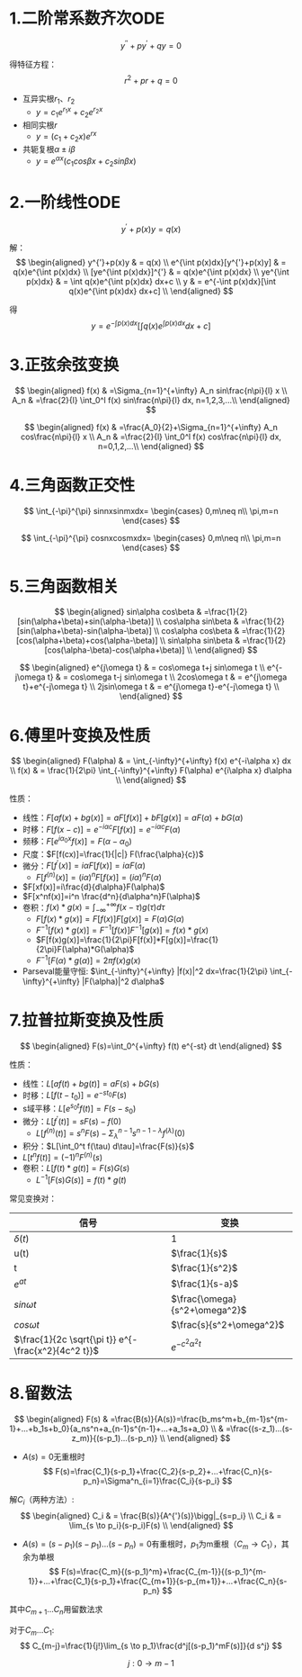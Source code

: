 # 1.二阶常系数齐次ODE
$$
y^{''}+py^{'}+qy=0
$$

得特征方程：
$$
r^2+pr+q=0
$$

- 互异实根$r_1 、r_2$
  - $y=c_1e^{r_1 x}+c_2e^{r_2 x}$
- 相同实根$r$
  - $y=(c_1+c_2x)e^{rx}$
- 共轭复根$\alpha \pm i\beta$
  - $y=e^{\alpha x}(c_1 cos\beta x+c_2 sin\beta x)$



# 2.一阶线性ODE
$$
y^{'}+p(x)y=q(x)
$$

解：
$$
\begin{aligned}
y^{'}+p(x)y & = q(x)       \\
e^{\int p(x)dx}[y^{'}+p(x)y] & = q(x)e^{\int p(x)dx}       \\
[ye^{\int p(x)dx}]^{'} & = q(x)e^{\int p(x)dx}       \\
ye^{\int p(x)dx} & = \int q(x)e^{\int p(x)dx} dx+c       \\
y & = e^{-\int p(x)dx}[\int q(x)e^{\int p(x)dx} dx+c]       \\
\end{aligned}
$$

得
$$
y= e^{-\int p(x)dx}[\int q(x)e^{\int p(x)dx} dx+c]
$$

# 3.正弦余弦变换
$$
\begin{aligned}
    f(x) & =\Sigma_{n=1}^{+\infty} A_n sin\frac{n\pi}{l} x \\
    A_n  & =\frac{2}{l} \int_0^l f(x) sin\frac{n\pi}{l} dx,  n=1,2,3,...\\
\end{aligned}
$$

$$
\begin{aligned}
    f(x) & =\frac{A_0}{2}+\Sigma_{n=1}^{+\infty} A_n cos\frac{n\pi}{l} x \\
    A_n  & =\frac{2}{l} \int_0^l f(x) cos\frac{n\pi}{l} dx,  n=0,1,2,...\\
\end{aligned}
$$

# 4.三角函数正交性
$$
\int_{-\pi}^{\pi} sinnxsinmxdx=
\begin{cases}
    0,m\neq n\\
    \pi,m=n
\end{cases}
$$

$$
\int_{-\pi}^{\pi} cosnxcosmxdx=
\begin{cases}
    0,m\neq n\\
    \pi,m=n
\end{cases}
$$

# 5.三角函数相关
$$
\begin{aligned}
  sin\alpha cos\beta & =\frac{1}{2}[sin(\alpha+\beta)+sin(\alpha-\beta)]  \\
  cos\alpha sin\beta & =\frac{1}{2}[sin(\alpha+\beta)-sin(\alpha-\beta)]  \\
  cos\alpha cos\beta & =\frac{1}{2}[cos(\alpha+\beta)+cos(\alpha-\beta)]  \\
  sin\alpha sin\beta & =\frac{1}{2}[cos(\alpha-\beta)-cos(\alpha+\beta)]  \\
\end{aligned}
$$

$$
\begin{aligned}
  e^{j\omega t} & = cos\omega t+j sin\omega t \\
  e^{-j\omega t} & = cos\omega t-j sin\omega t \\
  2cos\omega t  & = e^{j\omega t}+e^{-j\omega t}  \\
  2jsin\omega t  & = e^{j\omega t}-e^{-j\omega t}  \\
\end{aligned}
$$


# 6.傅里叶变换及性质
$$
\begin{aligned}
  F(\alpha) & = \int_{-\infty}^{+\infty} f(x) e^{-i\alpha x} dx \\
  f(x)      & = \frac{1}{2\pi} \int_{-\infty}^{+\infty} F(\alpha) e^{i\alpha x} d\alpha   \\
\end{aligned}
$$

性质：
- 线性：$F[af(x)+bg(x)]=aF[f(x)]+bF[g(x)]=aF(\alpha)+bG(\alpha)$
- 时移：$F[f(x-c)]=e^{-i\alpha c}F[f(x)]=e^{-i\alpha c}F(\alpha)$
- 频移：$F[e^{i\alpha_0 x}f(x)]=F(\alpha-\alpha_0)$
- 尺度：$F[f(cx)]=\frac{1}{|c|} F(\frac{\alpha}{c})$
- 微分：$F[f^{'}(x)]=i\alpha F[f(x)]=i\alpha F(\alpha)$
  - $F[f^{(n)}(x)]=(i\alpha)^n F[f(x)]=(i\alpha)^n F(\alpha)$
- $F[xf(x)]=i\frac{d}{d\alpha}F(\alpha)$
- $F[x^nf(x)]=i^n \frac{d^n}{d\alpha^n}F(\alpha)$
- 卷积：$f(x)*g(x)=\int_{-\infty}^{+\infty} f(x-\tau)g(\tau) d\tau$
  - $F[f(x)*g(x)]=F[f(x)]F[g(x)]=F(\alpha)G(\alpha)$
  - $F^{-1}[f(x)*g(x)]=F^{-1}[f(x)]F^{-1}[g(x)]=f(x)*g(x)$
  - $F[f(x)g(x)]=\frac{1}{2\pi}F[f(x)]*F[g(x)]=\frac{1}{2\pi}F(\alpha)*G(\alpha)$
  - $F^{-1}[F(\alpha)*g(\alpha)]=2\pi f(x)g(x)$
- Parseval能量守恒: $\int_{-\infty}^{+\infty} |f(x)|^2 dx=\frac{1}{2\pi} \int_{-\infty}^{+\infty} |F(\alpha)|^2 d\alpha$


# 7.拉普拉斯变换及性质
$$
\begin{aligned}
  F(s)=\int_0^{+\infty} f(t) e^{-st} dt
\end{aligned}
$$

性质：
- 线性：$L[af(t)+bg(t)]=aF(s)+bG(s)$
- 时移：$L[f(t-t_0)]=e^{-st_0}F(s)$
- s域平移：$L[e^{s_0 t} f(t)]=F(s-s_0)$
- 微分：$L[f^{'}(t)]=sF(s)-f(0)$
  - $L[f^{(n)}(t)]=s^nF(s)-\Sigma_\lambda^{n-1} s^{n-1-\lambda}f^{(\lambda)}(0)$
- 积分：$L[\int_0^t f(\tau) d\tau]=\frac{F(s)}{s}$
- $L[t^n f(t)]=(-1)^n F^{(n)}(s)$
- 卷积：$L[f(t)*g(t)]=F(s)G(s)$
  - $L^{-1}[F(s)G(s)]=f(t)*g(t)$


常见变换对：

|   信号          |  变换                                                    |
| ----            | ----                                                    |
|   $\delta(t)$   |   1                                                     |
|   u(t)          |   $\frac{1}{s}$                                         |
|   t             |   $\frac{1}{s^2}$                                       |
|   $e^{at}$      |   $\frac{1}{s-a}$                                       |
|   $sin\omega t$ | $\frac{\omega}{s^2+\omega^2}$                           |
|   $cos\omega t$ | $\frac{s}{s^2+\omega^2}$                                |
|   $\frac{1}{2c \sqrt{\pi t}} e^{-\frac{x^2}{4c^2 t}}$|$e^{-c^2\alpha^2 t}$|



# 8.留数法
$$
\begin{aligned}
F(s) & =\frac{B(s)}{A(s)}=\frac{b_ms^m+b_{m-1}s^{m-1}+...+b_1s+b_0}{a_ns^n+a_{n-1}s^{n-1}+...+a_1s+a_0}        \\
     & =\frac{(s-z_1)...(s-z_m)}{(s-p_1)...(s-p_n)}   \\
\end{aligned}
$$

- $A(s)=0$无重根时
$$
F(s)=\frac{C_1}{s-p_1}+\frac{C_2}{s-p_2}+...+\frac{C_n}{s-p_n}=\Sigma^n_{i=1}\frac{C_i}{s-p_i}
$$

解$C_i$（两种方法）:
$$
\begin{aligned}
C_i & = \frac{B(s)}{A^{'}(s)}\bigg|_{s=p_i}     \\
C_i & = \lim_{s \to p_i}(s-p_i)F(s)             \\
\end{aligned}
$$

- $A(s)=(s-p_1)(s-p_1)...(s-p_n)=0$有重根时，$p_1$为m重根（$C_m \to C_1$），其余为单根
$$
F(s)=\frac{C_m}{(s-p_1)^m}+\frac{C_{m-1}}{(s-p_1)^{m-1}}+...+\frac{C_1}{s-p_1}+\frac{C_{m+1}}{s-p_{m+1}}+...+\frac{C_n}{s-p_n}
$$

其中$C_{m+1}...C_n$用留数法求

对于$C_m...C_1$:
$$
C_{m-j}=\frac{1}{j!}\lim_{s \to p_1}\frac{d^j[(s-p_1)^mF(s)]}{d s^j}
$$

$$
j:0 \to m-1
$$







